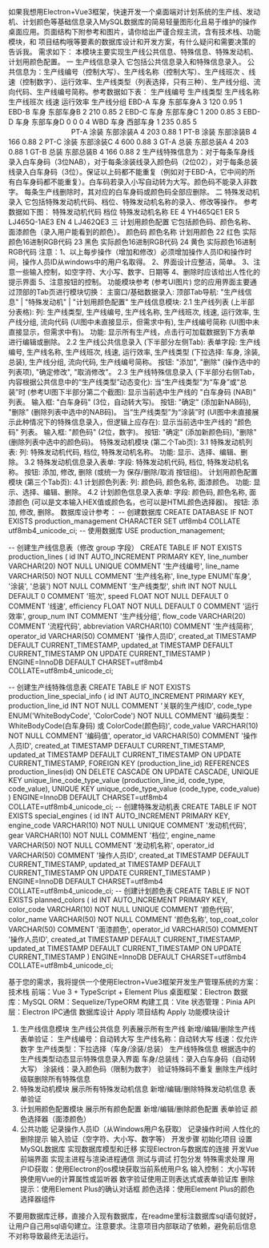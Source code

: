 如果我想用Electron+Vue3框架，快速开发一个桌面端对计划系统的生产线、发动机、计划颜色等基础信息录入MySQL数据库的简易轻量图形化且易于维护的操作桌面应用。页面结构下附参考和图片，请你给出严谨合规主流，含有技术栈、功能模块，和 项目结构哦等要素的数据库设计和开发方案，有什么疑问和需要决策的告诉我。
需求如下：
本模块主要实现生产线公共信息、特殊信息、特殊发动机、计划用颜色配置。
一 生产线信息录入
它包括公共信息录入和特殊信息录入。
公共信息为：生产线编号（控制大写）、生产线名称（控制大写）、生产线班次 、线速（控制数字）、运行效率、生产线类型（列表选择，只有三种）、生产线分组、流向代码、生产线编号简称。参考数据如下表：
生产线编号 	生产线类型	生产线名称	生产线班次	线速	运行效率	生产线分组
EBD-A	车身	东部车身A	3	120	0.95	1
EBD-B	车身	东部车身B	2	210	0.85	2
EBD-C	车身	东部车身C	1	200	0.85	3
EBD-D	车身	东部车身D	0	0	0	4
WBD	车身	西部车身	1	235	0.85	5
　	　	　	　	　	　	　
PT-A	涂装	东部涂装A	4	203	0.88	1
PT-B	涂装	东部涂装B	4	166	0.88	2
PT-C	涂装	东部涂装C	4	600	0.88	3
GT-A	总装	东部总装A	4	203	0.88	1
GT-B	总装	东部总装B	4	166	0.88	2
生产线特殊信息为：对于每条车身线录入白车身码（3位NAB），对于每条涂装线录入颜色码（2位02），对于每条总装线录入白车身码（3位）。保证以上码都不能重复（例如对于EBD-A，它中间的所有白车身码都不能重复）。白车码若录入小写自动转为大写。颜色码不能录入非数字。
每条生产线删除时，其对应的白车身码或颜色码全部应删除。
二 特殊发动机录入
它包括特殊发动机代码、档位、特殊发动机名称的录入、修改等操作。
参考数据如下图：
特殊发动机代码	档位	特殊发动机名称
EE	4	YH465QE1
ER	5	LJ465Q-1AE3
EN	4	LJ462QE3
三 计划用颜色配置
它包括颜色码、颜色名称、面漆颜色（录入用户能看到的颜色）。
颜色码	颜色名称	计划用颜色
22	红色	实际颜色16进制RGB代码
23	黑色	实际颜色16进制RGB代码
24	黄色	实际颜色16进制RGB代码
注意：1、以上每步操作（增加和修改）必须增加操作人员ID和操作时间，操作人员ID从windows中的用户名取得。
2、界面设计应整洁，简单。
3、注意一些输入控制，如空字符、大小写、数字、日期等
4、删除时应该给出人性化的提示界面
5、注意按钮的控制。
功能模块参考 (参考UI图片)
您的应用界面主要通过顶部的Tab页进行模块切换：
主窗口/基础数据录入:
顶部Tab导航: "生产线信息" | "特殊发动机" | "计划用颜色配置"
生产线信息模块:
2.1 生产线列表 (上半部分表格):
列: 生产线类型, 生产线编号, 生产线名称, 生产线班次, 线速, 运行效率, 生产线分组, 流向代码 (UI图中未直接显示，但需求中有), 生产线编号简称 (UI图中未直接显示，但需求中有)。
功能: 显示所有生产线，点击行可加载数据到下方表单进行编辑或删除。
2.2 生产线公共信息录入 (下半部分左侧Tab):
表单字段: 生产线编号, 生产线名称, 生产线班次, 线速, 运行效率, 生产线类型 (下拉选择: 车身, 涂装, 总装), 生产线分组, 流向代码, 生产线编号简称。
按钮: "添加", "删除" (操作选中的列表项), "确定修改", "取消修改"。
2.3 生产线特殊信息录入 (下半部分右侧Tab，内容根据公共信息中的“生产线类型”动态变化):
当“生产线类型”为“车身”或“总装”时 (参考UI图下半部分第二个截图):
显示当前选中生产线的 "白车身码 (NAB)" 列表。
输入框: "白车身码" (3位，自动转大写)。
按钮: "确定" (添加新NAB码), "删除" (删除列表中选中的NAB码)。
当“生产线类型”为“涂装”时 (UI图中未直接展示此种情况下的特殊信息录入，但逻辑上应存在):
显示当前选中生产线的 "颜色码" 列表。
输入框: "颜色码" (2位，数字)。
按钮: "确定" (添加新颜色码), "删除" (删除列表中选中的颜色码)。
特殊发动机模块 (第二个Tab页):
3.1 特殊发动机列表:
列: 特殊发动机代码, 档位, 特殊发动机名称。
功能: 显示、选择、编辑、删除。
3.2 特殊发动机信息录入表单:
字段: 特殊发动机代码, 档位, 特殊发动机名称。
按钮: 添加, 修改, 删除 (或统一为 保存/删除/取消 按钮组)。
计划用颜色配置模块 (第三个Tab页):
4.1 计划颜色列表:
列: 颜色码, 颜色名称, 面漆颜色。
功能: 显示、选择、编辑、删除。
4.2 计划颜色信息录入表单:
字段: 颜色码, 颜色名称, 面漆颜色 (可以是文本输入HEX值或颜色名，也可以是HTML颜色选择器)。
按钮: 添加, 修改, 删除。
数据库设计参考：
-- 创建数据库
CREATE DATABASE IF NOT EXISTS production_management CHARACTER SET utf8mb4 COLLATE utf8mb4_unicode_ci;
-- 使用数据库
USE production_management;

-- 创建生产线信息表（修改 group 字段）
CREATE TABLE IF NOT EXISTS production_lines (
  id INT AUTO_INCREMENT PRIMARY KEY,
  line_number VARCHAR(20) NOT NULL UNIQUE COMMENT '生产线编号',
  line_name VARCHAR(50) NOT NULL COMMENT '生产线名称',
  line_type ENUM('车身', '涂装', '总装') NOT NULL COMMENT '生产线类型',
  shift INT NOT NULL DEFAULT 0 COMMENT '班次',
  speed FLOAT NOT NULL DEFAULT 0 COMMENT '线速',
  efficiency FLOAT NOT NULL DEFAULT 0 COMMENT '运行效率',
  group_num INT COMMENT '生产线分组',
  flow_code VARCHAR(20) COMMENT '流程代码',
  abbreviation VARCHAR(10) COMMENT '生产线简称',
  operator_id VARCHAR(50) COMMENT '操作人员ID',
  created_at TIMESTAMP DEFAULT CURRENT_TIMESTAMP,
  updated_at TIMESTAMP DEFAULT CURRENT_TIMESTAMP ON UPDATE CURRENT_TIMESTAMP
) ENGINE=InnoDB DEFAULT CHARSET=utf8mb4 COLLATE=utf8mb4_unicode_ci;

-- 创建生产线特殊信息表
CREATE TABLE IF NOT EXISTS production_line_special_info (
id INT AUTO_INCREMENT PRIMARY KEY,
production_line_id INT NOT NULL COMMENT '关联的生产线ID',
code_type ENUM('WhiteBodyCode', 'ColorCode') NOT NULL COMMENT '编码类型：WhiteBodyCode(白车身码) 或 ColorCode(颜色码)',
code_value VARCHAR(10) NOT NULL COMMENT '编码值',
operator_id VARCHAR(50) COMMENT '操作人员ID',
created_at TIMESTAMP DEFAULT CURRENT_TIMESTAMP,
updated_at TIMESTAMP DEFAULT CURRENT_TIMESTAMP ON UPDATE CURRENT_TIMESTAMP,
FOREIGN KEY (production_line_id) REFERENCES production_lines(id) ON DELETE CASCADE ON UPDATE CASCADE,
UNIQUE KEY unique_line_code_type_value (production_line_id, code_type, code_value),
UNIQUE KEY unique_code_type_value (code_type, code_value)
) ENGINE=InnoDB DEFAULT CHARSET=utf8mb4 COLLATE=utf8mb4_unicode_ci;
-- 创建特殊发动机表
CREATE TABLE IF NOT EXISTS special_engines (
id INT AUTO_INCREMENT PRIMARY KEY,
engine_code VARCHAR(10) NOT NULL UNIQUE COMMENT '发动机代码',
gear VARCHAR(10) NOT NULL COMMENT '档位',
engine_name VARCHAR(50) NOT NULL COMMENT '发动机名称',
operator_id VARCHAR(50) COMMENT '操作人员ID',
created_at TIMESTAMP DEFAULT CURRENT_TIMESTAMP,
updated_at TIMESTAMP DEFAULT CURRENT_TIMESTAMP ON UPDATE CURRENT_TIMESTAMP
) ENGINE=InnoDB DEFAULT CHARSET=utf8mb4 COLLATE=utf8mb4_unicode_ci;
-- 创建计划颜色表
CREATE TABLE IF NOT EXISTS planned_colors (
id INT AUTO_INCREMENT PRIMARY KEY,
color_code VARCHAR(10) NOT NULL UNIQUE COMMENT '颜色代码',
color_name VARCHAR(50) NOT NULL COMMENT '颜色名称',
top_coat_color VARCHAR(50) COMMENT '面漆颜色',
operator_id VARCHAR(50) COMMENT '操作人员ID',
created_at TIMESTAMP DEFAULT CURRENT_TIMESTAMP,
updated_at TIMESTAMP DEFAULT CURRENT_TIMESTAMP ON UPDATE CURRENT_TIMESTAMP
) ENGINE=InnoDB DEFAULT CHARSET=utf8mb4 COLLATE=utf8mb4_unicode_ci;

基于您的需求，我将提供一个使用Electron+Vue3框架开发生产管理系统的方案：
技术栈
前端：Vue 3 + TypeScript + Element Plus
桌面框架：Electron
数据库：MySQL
ORM：Sequelize/TypeORM
构建工具：Vite
状态管理：Pinia
API层：Electron IPC通信
数据库设计
Apply
项目结构
Apply
功能模块设计
1. 生产线信息模块
生产线公共信息
列表展示所有生产线
新增/编辑/删除生产线
表单验证：
生产线编号：自动转大写
生产线名称：自动转大写
线速：仅允许数字
生产线类型：下拉选择（车身/涂装/总装）
生产线特殊信息
根据选中的生产线类型动态显示特殊信息录入界面
车身/总装线：录入白车身码（自动转大写）
涂装线：录入颜色码（限制为数字）
验证特殊码不重复
删除生产线时级联删除所有特殊信息
2. 特殊发动机模块
展示所有特殊发动机信息
新增/编辑/删除特殊发动机信息
表单验证
3. 计划用颜色配置模块
展示所有颜色配置
新增/编辑/删除颜色配置
表单验证
颜色选择器（面漆颜色）
4. 公共功能
记录操作人员ID（从Windows用户名获取）
记录操作时间
人性化的删除提示
输入验证（空字符、大小写、数字等）
开发步骤
初始化项目
设置MySQL数据库
实现数据库模型和迁移
实现Electron与数据库的连接
开发Vue前端界面
实现主进程与渲染进程通信
测试与调试
打包分发
特殊需求处理
用户ID获取：使用Electron的os模块获取当前系统用户名
输入控制：
大小写转换使用Vue的计算属性或监听器
数字验证使用正则表达式或表单验证库
删除提示：使用Element Plus的确认对话框
颜色选择：使用Element Plus的颜色选择器组件

不要用数据库迁移，直接介入现有数据库，在readme里标注数据库sql语句就好，让用户自己用sql语句建立。注意要求。注意项目内部联动了依赖，避免前后信息不对称导致最终无法运行。
